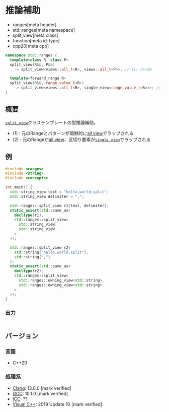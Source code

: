 # 推論補助
* ranges[meta header]
* std::ranges[meta namespace]
* split_view[meta class]
* function[meta id-type]
* cpp20[meta cpp]

```cpp
namespace std::ranges {
  template<class R, class P>
  split_view(R&&, P&&)
    -> split_view<views::all_t<R>, views::all_t<P>>; // (1) C++20

  template<forward_range R>
  split_view(R&&, range_value_t<R>)
    -> split_view<views::all_t<R>, single_view<range_value_t<R>>>; // (2) C++20
}
```

## 概要

[`split_view`](../split_view.md)クラステンプレートの型推論補助。

- (1) : 元のRangeとパターンが暗黙的に[all view](../all.md)でラップされる
- (2) : 元のRangeが[all view](../all.md)、区切り要素が[`single_view`](../single_view.md)でラップされる

## 例
```cpp example
#include <ranges>
#include <string>
#include <concepts>

int main() {
  std::string_view text = "hello,world,split";
  std::string_view delimiter = ",";

  std::ranges::split_view r1{text, delimiter};
  static_assert(std::same_as<
    decltype(r1),
    std::ranges::split_view<
      std::string_view,
      std::string_view
    >
  >);

  std::ranges::split_view r2{
    std::string{"hello,world,split"},
    std::string{","}
  };
  static_assert(std::same_as<
    decltype(r2),
    std::ranges::split_view<
      std::ranges::owning_view<std::string>,
      std::ranges::owning_view<std::string>
    >
  >);
}
```

### 出力
```
```

## バージョン
### 言語
- C++20

### 処理系
- [Clang](/implementation.md#clang): 13.0.0 [mark verified]
- [GCC](/implementation.md#gcc): 10.1.0 [mark verified]
- [ICC](/implementation.md#icc): ??
- [Visual C++](/implementation.md#visual_cpp): 2019 Update 10 [mark verified]